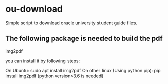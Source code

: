# ou-download
Simple script to download oracle university student guide files.

## The following package is needed to build the pdf

img2pdf

you can install it by following steps:

On Ubuntu: sudo apt install img2pdf
On other linux (Using python pip): pip install img2pdf (python version>3.6 is needed)
